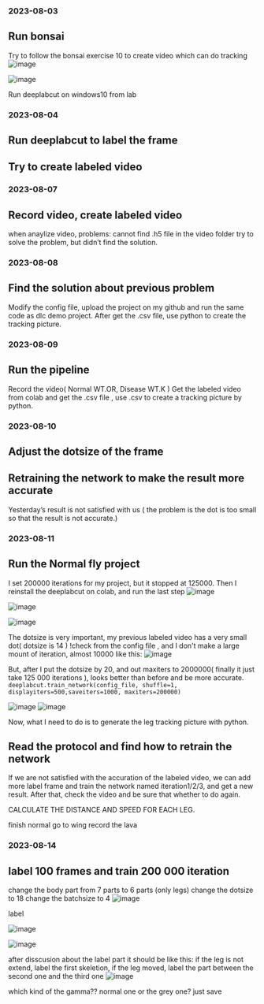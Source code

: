### 2023-08-03
## Run bonsai
Try to follow the bonsai exercise 10 to create video which can do tracking
![image](https://github.com/Ruoqi277/Internship-DLC/assets/132852026/2db5b042-bfc4-4cc0-b63f-17affe6320cb)

![image](https://github.com/Ruoqi277/Internship-DLC/assets/132852026/9550339a-c90c-4c5d-a174-8f933cd996aa)


Run deeplabcut on windows10 from lab

### 2023-08-04
## Run deeplabcut to label the frame
## Try to create labeled video

### 2023-08-07
## Record video, create labeled video
when anaylize video, problems: cannot find .h5 file in the video folder
try to solve the problem, but didn’t find the solution.

### 2023-08-08 
## Find the solution about previous problem
Modify the config file, upload the project on my github and run the same code as dlc demo project.
After get the .csv file, use python to create the tracking picture.

### 2023-08-09
## Run the pipeline
Record the video( Normal WT.OR, Disease WT.K )
Get the labeled video from colab and get the .csv file , use .csv to create a tracking picture by python.

### 2023-08-10
## Adjust the dotsize of the frame
## Retraining the network to make the result more accurate
Yesterday’s result is not satisfied with us ( the problem is the dot is too small so that the result is not accurate.)

### 2023-08-11
## Run the Normal fly project
I set 200000 iterations for my project, but it stopped at 125000.
Then I reinstall the deeplabcut on colab, and run the last step
![image](https://github.com/Ruoqi277/Internship-DLC/assets/132852026/7b501542-250d-4dc1-99b9-fa6290d8e06f)

![image](https://github.com/Ruoqi277/Internship-DLC/assets/132852026/36f284c0-a5c0-4ae0-b5e3-7dc46eca4f9b)

![image](https://github.com/Ruoqi277/Internship-DLC/assets/132852026/f9f7ce0e-6faf-4a2e-9ddf-9ba6d189e29f)

The dotsize is very important, my previous labeled video has a very small dot( dotsize is 14 ) !check from the config file , and I don't make a large mount of iteration, almost 10000 like this:
![image](https://github.com/Ruoqi277/Internship-DLC/assets/132852026/f769e388-a0e1-49f2-8131-ef0fa80e01be)

But, after I put the dotsize by 20, and out maxiters to 2000000( finally it just take 125 000 iterations ), looks better than before and be more accurate.
```deeplabcut.train_network(config_file, shuffle=1, displayiters=500,saveiters=1000, maxiters=200000) ```

![image](https://github.com/Ruoqi277/Internship-DLC/assets/132852026/2b516d80-7a60-40d8-8bac-aa4911534ed7)
![image](https://github.com/Ruoqi277/Internship-DLC/assets/132852026/0d6ddcea-bf5c-4d3a-9f18-fe0b11e5a98a)

Now, what I need to do is to generate the leg tracking picture with python.






## Read the protocol and find how to retrain the network
If we are not satisfied with the accuration of the labeled video, we can add more label frame and train the network named iteration1/2/3, and get a new result.
After that, check the video and be sure that whether to do again.

CALCULATE THE DISTANCE AND SPEED FOR EACH LEG.

finish normal
go to wing
record the lava

### 2023-08-14
## label 100 frames and train 200 000 iteration 

change the body part from 7 parts to 6 parts (only legs)
change the dotsize to 18
change the batchsize to 4
![image](https://github.com/Ruoqi277/Internship-DLC/assets/132852026/619fd5a4-56ed-47ca-bafe-d4be803c399e)

label

![image](https://github.com/Ruoqi277/Internship-DLC/assets/132852026/7697efb2-99ad-4edc-bc1e-d9c4f5879c99)

![image](https://github.com/Ruoqi277/Internship-DLC/assets/132852026/efdb34eb-29f3-4fe2-a7a2-f3543dcc455b)

after disscusion about the label part it should be like this:
if the leg is not extend, label the first skeletion, if the leg moved, label the part between the second one and the third one
![image](https://github.com/Ruoqi277/Internship-DLC/assets/132852026/f4043ed7-9017-41b2-ba3c-b714ee0a0937)

which kind of the gamma?? normal one or the grey one?
just save









